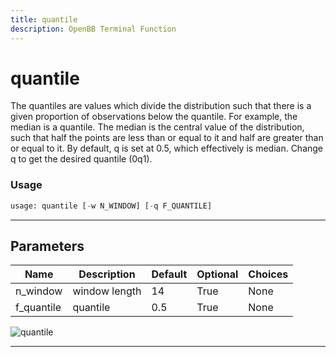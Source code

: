 ```yaml
---
title: quantile
description: OpenBB Terminal Function
---
```


# quantile

The quantiles are values which divide the distribution such that there is a given proportion of observations below the quantile. For example, the median is a quantile. The median is the central value of the distribution, such that half the points are less than or equal to it and half are greater than or equal to it. By default, q is set at 0.5, which effectively is median. Change q to get the desired quantile (0q1).

### Usage

```python
usage: quantile [-w N_WINDOW] [-q F_QUANTILE]
```

---

## Parameters

| Name | Description | Default | Optional | Choices |
| ---- | ----------- | ------- | -------- | ------- |
| n_window | window length | 14 | True | None |
| f_quantile | quantile | 0.5 | True | None |
![quantile](https://user-images.githubusercontent.com/46355364/154307976-868e98e1-5a30-43c7-92fc-f221d09c5bd2.png)

---

